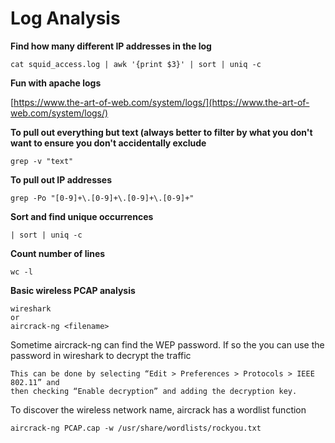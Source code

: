 # Log Analysis



**Find how many different IP addresses in the log**

```text
cat squid_access.log | awk '{print $3}' | sort | uniq -c
```

**Fun with apache logs**

[https://www.the-art-of-web.com/system/logs/](https://www.the-art-of-web.com/system/logs/)

**To pull out everything but text \(always better to filter by what you don't want to ensure you don't accidentally exclude**

```text
grep -v "text"
```

**To pull out IP addresses**

```text
grep -Po "[0-9]+\.[0-9]+\.[0-9]+\.[0-9]+"
```

**Sort and find unique occurrences**

```text
| sort | uniq -c
```

**Count number of lines**

```text
wc -l
```

**Basic wireless PCAP analysis**

```text
wireshark 
or
aircrack-ng <filename>
```

Sometime aircrack-ng can find the WEP password. If so the you can use the password in wireshark to decrypt the traffic

```text
This can be done by selecting “Edit > Preferences > Protocols > IEEE 802.11” and
then checking “Enable decryption” and adding the decryption key.
```

To discover the wireless network name, aircrack has a wordlist function

```text
aircrack-ng PCAP.cap -w /usr/share/wordlists/rockyou.txt
```

